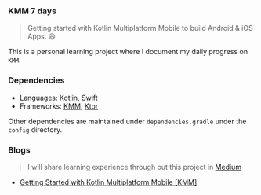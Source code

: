 ### KMM 7 days
> Getting started with Kotlin Multiplatform Mobile to build Android & iOS Apps. :smile:

This is a personal learning project where I document my daily progress on `KMM`.

### Dependencies
* Languages: Kotlin, Swift
* Frameworks: [KMM](https://kotlinlang.org/docs/mobile/home.html), [Ktor](https://ktor.io)

Other dependencies are maintained under `dependencies.gradle` under the `config` directory.


### Blogs
> I will share learning experience through out this project in [Medium](https://ngima.medium.com)


- [Getting Started with Kotlin Multiplatform Mobile [KMM]](https://ngima.medium.com/getting-started-with-kotlin-multiplatform-mobile-kmm-aead858c3f53)
